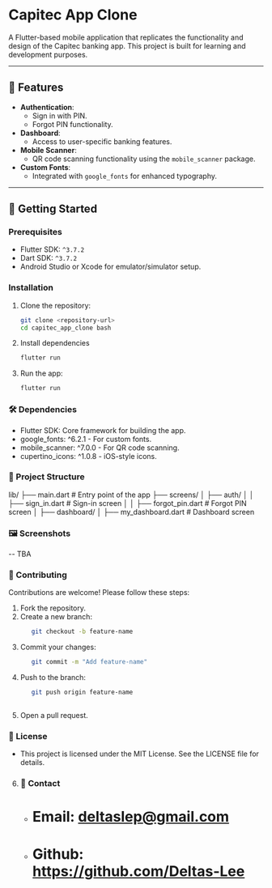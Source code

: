 # Capitec App Clone

A Flutter-based mobile application that replicates the functionality and design of the Capitec banking app. This project is built for learning and development purposes.

---

## 📱 Features

- **Authentication**: 
  - Sign in with PIN.
  - Forgot PIN functionality.
- **Dashboard**:
  - Access to user-specific banking features.
- **Mobile Scanner**:
  - QR code scanning functionality using the `mobile_scanner` package.
- **Custom Fonts**:
  - Integrated with `google_fonts` for enhanced typography.

---

## 🚀 Getting Started

### Prerequisites
- Flutter SDK: `^3.7.2`
- Dart SDK: `^3.7.2`
- Android Studio or Xcode for emulator/simulator setup.

### Installation
1. Clone the repository:
   ```bash
   git clone <repository-url>
   cd capitec_app_clone bash

2. Install dependencies
   ```bash
   flutter run

3. Run the app:
   ```bash
   flutter run

### 🛠️ Dependencies
* Flutter SDK: Core framework for building the app.
* google_fonts: ^6.2.1 - For custom fonts.
* mobile_scanner: ^7.0.0 - For QR code scanning.
* cupertino_icons: ^1.0.8 - iOS-style icons.

### 📂 Project Structure
lib/
├── main.dart                # Entry point of the app
├── screens/
│   ├── auth/
│   │   ├── sign_in.dart     # Sign-in screen
│   │   ├── forgot_pin.dart  # Forgot PIN screen
│   ├── dashboard/
│       ├── my_dashboard.dart # Dashboard screen

### 🖼️ Screenshots
-- TBA

### 🤝 Contributing
Contributions are welcome! Please follow these steps:

1. Fork the repository.
2. Create a new branch:
   ```bash
      git checkout -b feature-name
3. Commit your changes:
   ```bash
      git commit -m "Add feature-name"
4. Push to the branch:
   ```bash
      git push origin feature-name
      
5. Open a pull request.

### 📜 License
- This project is licensed under the MIT License. See the LICENSE file for details.

6. ### 📧 Contact
   - # Email: deltaslep@gmail.com
   - # Github: https://github.com/Deltas-Lee

 

